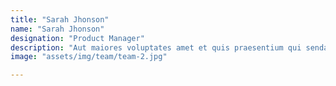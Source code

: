 ```yaml
---
title: "Sarah Jhonson"
name: "Sarah Jhonson"
designation: "Product Manager"
description: "Aut maiores voluptates amet et quis praesentium qui senda para"
image: "assets/img/team/team-2.jpg"

---
```

